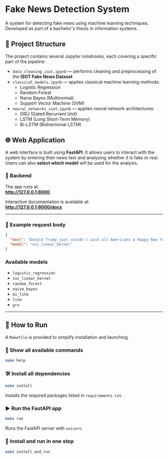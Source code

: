 # Fake News Detection System
A system for detecting fake news using machine learning techniques. Developed as part of a bachelor's thesis in information systems.


## 📂 Project Structure

The project contains several Jupyter notebooks, each covering a specific part of the pipeline:

- `data_cleaning_isot.ipynb` — performs cleaning and preprocessing of the **ISOT Fake News Dataset**
- `classical_models.ipynb` — applies classical machine learning methods:
  - Logistic Regression
  - Random Forest
  - Naive Bayes (Multinomial)
  - Support Vector Machine (SVM)
- `neural_networks_isot.ipynb` — applies neural network architectures:
  - GRU (Gated Recurrent Unit)
  - LSTM (Long Short-Term Memory)
  - Bi-LSTM (Bidirectional LSTM)

## 🌐 Web Application

A web interface is built using **FastAPI**. It allows users to interact with the system by entering their news text and analyzing whether it is fake or real. Users can also **select which model** will be used for the analysis.

### 🔌 Backend

The app runs at:  
**http://127.0.0.1:8000**

Interactive documentation is available at:  
**http://127.0.0.1:8000/docs**

---

### 📨 Example request body

```json
{
  "text": "Donald Trump just couldn t wish all Americans a Happy New Year and leave it at that. Instead, he had to give a shout out to his enemies, haters and  the very dishonest fake news media.  The former reality show star had just one job to do and he couldn t do it. As our Country rapidly grows stronger and smarter, I want to wish all of my friends, supporters, enemies, haters, and even the very dishonest Fake News Media, a Happy and Healthy New Year,  President Angry Pants tweeted.  2018 will be a great year for America! As our Country rapidly grows stronger and smarter, I want to wish all of my friends, supporters, enemies, haters, and even the very dishonest Fake News Media, a Happy and Healthy New Year. 2018 will be a great year for America!  Donald J. Trump (@realDonaldTrump) December 31, 2017Trump s tweet went down about as welll as you d expect.What kind of president sends a New Year s greeting like this despicable, petty, infantile gibberish? Only Trump! His lack of decency won t even allow him to rise above the gutter long enough to wish the American citizens a happy new year!  Bishop Talbert Swan (@TalbertSwan) December 31, 2017no one likes you  Calvin (@calvinstowell) December 31, 2017Your impeachment would make 2018 a great year for America, but I ll also accept regaining control of Congress.  Miranda Yaver (@mirandayaver) December 31, 2017Do you hear yourself talk? When you have to include that many people that hate you you have to wonder? Why do the they all hate me?  Alan Sandoval (@AlanSandoval13) December 31, 2017Who uses the word Haters in a New Years wish??  Marlene (@marlene399) December 31, 2017You can t just say happy new year?  Koren pollitt (@Korencarpenter) December 31, 2017Here s Trump s New Year s Eve tweet from 2016.Happy New Year to all, including to my many enemies and those who have fought me and lost so badly they just don t know what to do. Love!  Donald J. Trump (@realDonaldTrump) December 31, 2016This is nothing new for Trump. He s been doing this for years.Trump has directed messages to his  enemies  and  haters  for New Year s, Easter, Thanksgiving, and the anniversary of 9/11. pic.twitter.com/4FPAe2KypA  Daniel Dale (@ddale8) December 31, 2017Trump s holiday tweets are clearly not presidential.How long did he work at Hallmark before becoming President?  Steven Goodine (@SGoodine) December 31, 2017He s always been like this . . . the only difference is that in the last few years, his filter has been breaking down.  Roy Schulze (@thbthttt) December 31, 2017Who, apart from a teenager uses the term haters?  Wendy (@WendyWhistles) December 31, 2017he s a fucking 5 year old  Who Knows (@rainyday80) December 31, 2017So, to all the people who voted for this a hole thinking he would change once he got into power, you were wrong! 70-year-old men don t change and now he s a year older.Photo by Andrew Burton/Getty Images.",
  "model": "svc_linear_kernel"
}
```

### Available models

- `logistic_regression`
- `svc_linear_kernel`
- `random_forest`
- `naive_bayes`
- `bi_lstm`
- `lstm`
- `gru`

---

## 🚀 How to Run

A `Makefile` is provided to simplify installation and launching.

### 🔧 Show all available commands

```bash
make help
```

### 🛠️ Install all dependencies

```bash
make install
```

Installs the required packages listed in `requirements.txt`.

### ▶️ Run the FastAPI app

```bash
make run
```

Runs the FastAPI server with `uvicorn`.

### 🔄 Install and run in one step

```bash
make install_and_run
```


